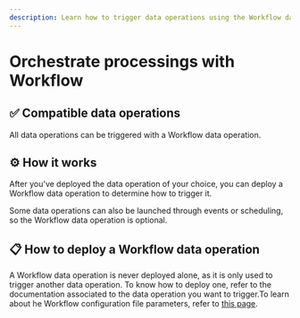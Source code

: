 ```yaml
---
description: Learn how to trigger data operations using the Workflow data operation.
---
```


# Orchestrate processings with Workflow

## ✅ Compatible data operations

All data operations can be triggered with a Workflow data operation.

## ⚙️ How it works

After you've deployed the data operation of your choice, you can deploy a Workflow data operation to determine how to trigger it.

Some data operations can also be launched through events or scheduling, so the Workflow data operation is optional.

## **📋 How to deploy a Workflow data operation**

A Workflow data operation is never deployed alone, as it is only used to trigger another data operation. To know how to deploy one, refer to the documentation associated to the data operation you want to trigger.To learn about he Workflow configuration file parameters, refer to [this page](workflow-configuration-file.md).

